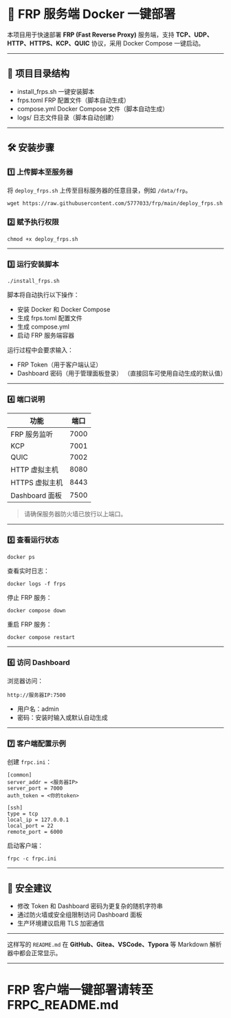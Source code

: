 # 🚀 FRP 服务端 Docker 一键部署  

本项目用于快速部署 **FRP (Fast Reverse Proxy)** 服务端，支持 **TCP、UDP、HTTP、HTTPS、KCP、QUIC** 协议，采用 Docker Compose 一键启动。

---

## 📂 项目目录结构

* install\_frps.sh   一键安装脚本
* frps.toml         FRP 配置文件（脚本自动生成）
* compose.yml       Docker Compose 文件（脚本自动生成）
* logs/             日志文件目录（脚本自动创建）

---

## 🛠️ 安装步骤

### 1️⃣ 上传脚本至服务器

将 `deploy_frps.sh` 上传至目标服务器的任意目录，例如 `/data/frp`。

```
wget https://raw.githubusercontent.com/5777033/frp/main/deploy_frps.sh
```

### 2️⃣ 赋予执行权限

```
chmod +x deploy_frps.sh
```

---

### 3️⃣ 运行安装脚本

```
./install_frps.sh
```

脚本将自动执行以下操作：

* 安装 Docker 和 Docker Compose
* 生成 frps.toml 配置文件
* 生成 compose.yml
* 启动 FRP 服务端容器

运行过程中会要求输入：

* FRP Token（用于客户端认证）
* Dashboard 密码（用于管理面板登录）
  （直接回车可使用自动生成的默认值）

---

### 4️⃣ 端口说明

| 功能           | 端口   |
| ------------ | ---- |
| FRP 服务监听     | 7000 |
| KCP          | 7001 |
| QUIC         | 7002 |
| HTTP 虚拟主机    | 8080 |
| HTTPS 虚拟主机   | 8443 |
| Dashboard 面板 | 7500 |

> 请确保服务器防火墙已放行以上端口。

---

### 5️⃣ 查看运行状态

```
docker ps
```

查看实时日志：

```
docker logs -f frps
```

停止 FRP 服务：

```
docker compose down
```

重启 FRP 服务：

```
docker compose restart
```

---

### 6️⃣ 访问 Dashboard

浏览器访问：

```
http://服务器IP:7500
```

* 用户名：admin
* 密码：安装时输入或默认自动生成

---

### 7️⃣ 客户端配置示例

创建 `frpc.ini`：

```
[common]
server_addr = <服务器IP>
server_port = 7000
auth_token = <你的token>

[ssh]
type = tcp
local_ip = 127.0.0.1
local_port = 22
remote_port = 6000
```

启动客户端：

```
frpc -c frpc.ini
```

---

## 🔐 安全建议

* 修改 Token 和 Dashboard 密码为更复杂的随机字符串
* 通过防火墙或安全组限制访问 Dashboard 面板
* 生产环境建议启用 TLS 加密通信

---

这样写的 `README.md` 在 **GitHub、Gitea、VSCode、Typora** 等 Markdown 解析器中都会正常显示。





---
# FRP 客户端一键部署请转至FRPC_README.md
